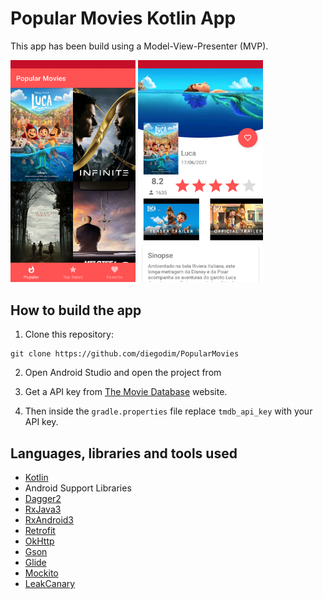 # Popular Movies Kotlin App

This app has been build using a Model-View-Presenter (MVP). 

<img src="./art/screenshot1.png" width="200"> <img src="./art/screenshot2.png" width="200">

## How to build the app

1. Clone this repository:

```
git clone https://github.com/diegodim/PopularMovies
```

2. Open Android Studio and open the project from

3. Get a API key from [The Movie Database](https://www.themoviedb.org/) website.

4. Then inside the `gradle.properties` file replace `tmdb_api_key` with your API key.


## Languages, libraries and tools used

* [Kotlin](https://kotlinlang.org/docs/home.html)
* Android Support Libraries
* [Dagger2](https://github.com/google/dagger)
* [RxJava3](https://github.com/ReactiveX/RxJava)
* [RxAndroid3](https://github.com/ReactiveX/RxAndroid)
* [Retrofit](https://github.com/square/retrofit)
* [OkHttp](https://github.com/square/okhttp)
* [Gson](https://github.com/google/gson)
* [Glide](https://github.com/bumptech/glide)
* [Mockito](https://github.com/mockito/mockito) 
* [LeakCanary](https://square.github.io/leakcanary/) 



